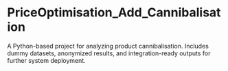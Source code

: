 # PriceOptimisation_Add_Cannibalisation
A Python-based project for analyzing product cannibalisation. Includes dummy datasets, anonymized results, and integration-ready outputs for further system deployment.
